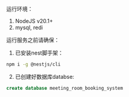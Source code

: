 运行环境：
1. NodeJS v20.1+
2. mysql, redi

运行服务之前请确保：
1. 已安装nest脚手架：
```sh
npm i -g @nestjs/cli
```

2. 已创建好数据库databse:
```sql
create database meeting_room_booking_system
```
